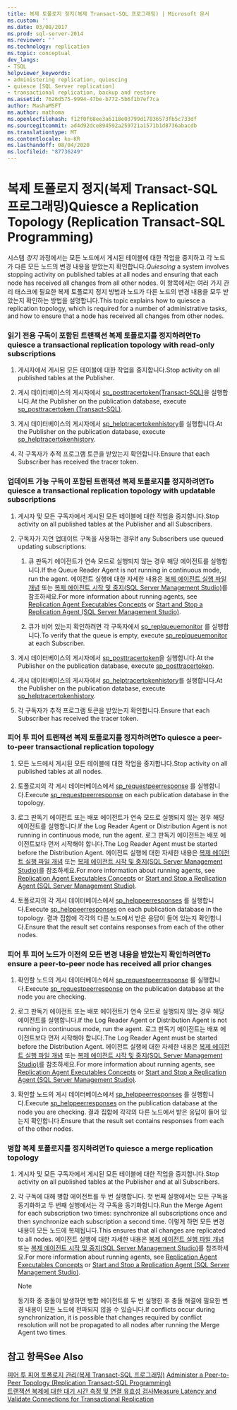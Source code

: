 ```yaml
---
title: 복제 토폴로지 정지(복제 Transact-SQL 프로그래밍) | Microsoft 문서
ms.custom: ''
ms.date: 03/08/2017
ms.prod: sql-server-2014
ms.reviewer: ''
ms.technology: replication
ms.topic: conceptual
dev_langs:
- TSQL
helpviewer_keywords:
- administering replication, quiescing
- quiesce [SQL Server replication]
- transactional replication, backup and restore
ms.assetid: 7626d575-9994-47be-b772-5b6f1b7ef7ca
author: MashaMSFT
ms.author: mathoma
ms.openlocfilehash: f12f0fb8ee3a6118e03799d17836573fb5c733df
ms.sourcegitcommit: ad4d92dce894592a259721a1571b1d8736abacdb
ms.translationtype: MT
ms.contentlocale: ko-KR
ms.lasthandoff: 08/04/2020
ms.locfileid: "87736249"
---
```

# <a name="quiesce-a-replication-topology-replication-transact-sql-programming"></a><span data-ttu-id="0778d-102">복제 토폴로지 정지(복제 Transact-SQL 프로그래밍)</span><span class="sxs-lookup"><span data-stu-id="0778d-102">Quiesce a Replication Topology (Replication Transact-SQL Programming)</span></span>
  <span data-ttu-id="0778d-103"> 시스템 *정지* 과정에서는 모든 노드에서 게시된 테이블에 대한 작업을 중지하고 각 노드가 다른 모든 노드의 변경 내용을 받았는지 확인합니다.</span><span class="sxs-lookup"><span data-stu-id="0778d-103">*Quiescing* a system involves stopping activity on published tables at all nodes and ensuring that each node has received all changes from all other nodes.</span></span> <span data-ttu-id="0778d-104">이 항목에서는 여러 가지 관리 태스크에 필요한 복제 토폴로지 정지 방법과 노드가 다른 노드의 변경 내용을 모두 받았는지 확인하는 방법을 설명합니다.</span><span class="sxs-lookup"><span data-stu-id="0778d-104">This topic explains how to quiesce a replication topology, which is required for a number of administrative tasks, and how to ensure that a node has received all changes from other nodes.</span></span>  
  
### <a name="to-quiesce-a-transactional-replication-topology-with-read-only-subscriptions"></a><span data-ttu-id="0778d-105">읽기 전용 구독이 포함된 트랜잭션 복제 토폴로지를 정지하려면</span><span class="sxs-lookup"><span data-stu-id="0778d-105">To quiesce a transactional replication topology with read-only subscriptions</span></span>  
  
1.  <span data-ttu-id="0778d-106">게시자에서 게시된 모든 테이블에 대한 작업을 중지합니다.</span><span class="sxs-lookup"><span data-stu-id="0778d-106">Stop activity on all published tables at the Publisher.</span></span>  
  
2.  <span data-ttu-id="0778d-107">게시 데이터베이스의 게시자에서 [sp_posttracertoken&#40;Transact-SQL&#41;](/sql/relational-databases/system-stored-procedures/sp-posttracertoken-transact-sql)을 실행합니다.</span><span class="sxs-lookup"><span data-stu-id="0778d-107">At the Publisher on the publication database, execute [sp_posttracertoken &#40;Transact-SQL&#41;](/sql/relational-databases/system-stored-procedures/sp-posttracertoken-transact-sql).</span></span>  
  
3.  <span data-ttu-id="0778d-108">게시 데이터베이스의 게시자에서 [sp_helptracertokenhistory](/sql/relational-databases/system-stored-procedures/sp-helptracertokenhistory-transact-sql)를 실행합니다.</span><span class="sxs-lookup"><span data-stu-id="0778d-108">At the Publisher on the publication database, execute [sp_helptracertokenhistory](/sql/relational-databases/system-stored-procedures/sp-helptracertokenhistory-transact-sql).</span></span>  
  
4.  <span data-ttu-id="0778d-109">각 구독자가 추적 프로그램 토큰을 받았는지 확인합니다.</span><span class="sxs-lookup"><span data-stu-id="0778d-109">Ensure that each Subscriber has received the tracer token.</span></span>  
  
### <a name="to-quiesce-a-transactional-replication-topology-with-updatable-subscriptions"></a><span data-ttu-id="0778d-110">업데이트 가능 구독이 포함된 트랜잭션 복제 토폴로지를 정지하려면</span><span class="sxs-lookup"><span data-stu-id="0778d-110">To quiesce a transactional replication topology with updatable subscriptions</span></span>  
  
1.  <span data-ttu-id="0778d-111">게시자 및 모든 구독자에서 게시된 모든 테이블에 대한 작업을 중지합니다.</span><span class="sxs-lookup"><span data-stu-id="0778d-111">Stop activity on all published tables at the Publisher and all Subscribers.</span></span>  
  
2.  <span data-ttu-id="0778d-112">구독자가 지연 업데이트 구독을 사용하는 경우</span><span class="sxs-lookup"><span data-stu-id="0778d-112">If any Subscribers use queued updating subscriptions:</span></span>  
  
    1.  <span data-ttu-id="0778d-113">큐 판독기 에이전트가 연속 모드로 실행되지 않는 경우 해당 에이전트를 실행합니다.</span><span class="sxs-lookup"><span data-stu-id="0778d-113">If the Queue Reader Agent is not running in continuous mode, run the agent.</span></span> <span data-ttu-id="0778d-114">에이전트 실행에 대한 자세한 내용은 [복제 에이전트 실행 파일 개념](../concepts/replication-agent-executables-concepts.md) 또는 [복제 에이전트 시작 및 중지&#40;SQL Server Management Studio&#41;](../agents/start-and-stop-a-replication-agent-sql-server-management-studio.md)를 참조하세요.</span><span class="sxs-lookup"><span data-stu-id="0778d-114">For more information about running agents, see [Replication Agent Executables Concepts](../concepts/replication-agent-executables-concepts.md) or [Start and Stop a Replication Agent &#40;SQL Server Management Studio&#41;](../agents/start-and-stop-a-replication-agent-sql-server-management-studio.md).</span></span>  
  
    2.  <span data-ttu-id="0778d-115">큐가 비어 있는지 확인하려면 각 구독자에서 [sp_replqueuemonitor](/sql/relational-databases/system-stored-procedures/sp-replqueuemonitor-transact-sql) 를 실행합니다.</span><span class="sxs-lookup"><span data-stu-id="0778d-115">To verify that the queue is empty, execute [sp_replqueuemonitor](/sql/relational-databases/system-stored-procedures/sp-replqueuemonitor-transact-sql) at each Subscriber.</span></span>  
  
3.  <span data-ttu-id="0778d-116">게시 데이터베이스의 게시자에서 [sp_posttracertoken](/sql/relational-databases/system-stored-procedures/sp-posttracertoken-transact-sql)을 실행합니다.</span><span class="sxs-lookup"><span data-stu-id="0778d-116">At the Publisher on the publication database, execute [sp_posttracertoken](/sql/relational-databases/system-stored-procedures/sp-posttracertoken-transact-sql).</span></span>  
  
4.  <span data-ttu-id="0778d-117">게시 데이터베이스의 게시자에서 [sp_helptracertokenhistory](/sql/relational-databases/system-stored-procedures/sp-helptracertokenhistory-transact-sql)를 실행합니다.</span><span class="sxs-lookup"><span data-stu-id="0778d-117">At the Publisher on the publication database, execute [sp_helptracertokenhistory](/sql/relational-databases/system-stored-procedures/sp-helptracertokenhistory-transact-sql).</span></span>  
  
5.  <span data-ttu-id="0778d-118">각 구독자가 추적 프로그램 토큰을 받았는지 확인합니다.</span><span class="sxs-lookup"><span data-stu-id="0778d-118">Ensure that each Subscriber has received the tracer token.</span></span>  
  
### <a name="to-quiesce-a-peer-to-peer-transactional-replication-topology"></a><span data-ttu-id="0778d-119">피어 투 피어 트랜잭션 복제 토폴로지를 정지하려면</span><span class="sxs-lookup"><span data-stu-id="0778d-119">To quiesce a peer-to-peer transactional replication topology</span></span>  
  
1.  <span data-ttu-id="0778d-120">모든 노드에서 게시된 모든 테이블에 대한 작업을 중지합니다.</span><span class="sxs-lookup"><span data-stu-id="0778d-120">Stop activity on all published tables at all nodes.</span></span>  
  
2.  <span data-ttu-id="0778d-121">토폴로지의 각 게시 데이터베이스에서 [sp_requestpeerresponse](/sql/relational-databases/system-stored-procedures/sp-requestpeerresponse-transact-sql) 를 실행합니다.</span><span class="sxs-lookup"><span data-stu-id="0778d-121">Execute [sp_requestpeerresponse](/sql/relational-databases/system-stored-procedures/sp-requestpeerresponse-transact-sql) on each publication database in the topology.</span></span>  
  
3.  <span data-ttu-id="0778d-122">로그 판독기 에이전트 또는 배포 에이전트가 연속 모드로 실행되지 않는 경우 해당 에이전트를 실행합니다.</span><span class="sxs-lookup"><span data-stu-id="0778d-122">If the Log Reader Agent or Distribution Agent is not running in continuous mode, run the agent.</span></span> <span data-ttu-id="0778d-123">로그 판독기 에이전트는 배포 에이전트보다 먼저 시작해야 합니다.</span><span class="sxs-lookup"><span data-stu-id="0778d-123">The Log Reader Agent must be started before the Distribution Agent.</span></span> <span data-ttu-id="0778d-124">에이전트 실행에 대한 자세한 내용은 [복제 에이전트 실행 파일 개념](../concepts/replication-agent-executables-concepts.md) 또는 [복제 에이전트 시작 및 중지&#40;SQL Server Management Studio&#41;](../agents/start-and-stop-a-replication-agent-sql-server-management-studio.md)를 참조하세요.</span><span class="sxs-lookup"><span data-stu-id="0778d-124">For more information about running agents, see [Replication Agent Executables Concepts](../concepts/replication-agent-executables-concepts.md) or [Start and Stop a Replication Agent &#40;SQL Server Management Studio&#41;](../agents/start-and-stop-a-replication-agent-sql-server-management-studio.md).</span></span>  
  
4.  <span data-ttu-id="0778d-125">토폴로지의 각 게시 데이터베이스에서 [sp_helppeerresponses](/sql/relational-databases/system-stored-procedures/sp-helppeerresponses-transact-sql) 를 실행합니다.</span><span class="sxs-lookup"><span data-stu-id="0778d-125">Execute [sp_helppeerresponses](/sql/relational-databases/system-stored-procedures/sp-helppeerresponses-transact-sql) on each publication database in the topology.</span></span> <span data-ttu-id="0778d-126">결과 집합에 각각의 다른 노드에서 받은 응답이 들어 있는지 확인합니다.</span><span class="sxs-lookup"><span data-stu-id="0778d-126">Ensure that the result set contains responses from each of the other nodes.</span></span>  
  
### <a name="to-ensure-a-peer-to-peer-node-has-received-all-prior-changes"></a><span data-ttu-id="0778d-127">피어 투 피어 노드가 이전의 모든 변경 내용을 받았는지 확인하려면</span><span class="sxs-lookup"><span data-stu-id="0778d-127">To ensure a peer-to-peer node has received all prior changes</span></span>  
  
1.  <span data-ttu-id="0778d-128">확인할 노드의 게시 데이터베이스에서 [sp_requestpeerresponse](/sql/relational-databases/system-stored-procedures/sp-requestpeerresponse-transact-sql) 를 실행합니다.</span><span class="sxs-lookup"><span data-stu-id="0778d-128">Execute [sp_requestpeerresponse](/sql/relational-databases/system-stored-procedures/sp-requestpeerresponse-transact-sql) on the publication database at the node you are checking.</span></span>  
  
2.  <span data-ttu-id="0778d-129">로그 판독기 에이전트 또는 배포 에이전트가 연속 모드로 실행되지 않는 경우 해당 에이전트를 실행합니다.</span><span class="sxs-lookup"><span data-stu-id="0778d-129">If the Log Reader Agent or Distribution Agent is not running in continuous mode, run the agent.</span></span> <span data-ttu-id="0778d-130">로그 판독기 에이전트는 배포 에이전트보다 먼저 시작해야 합니다.</span><span class="sxs-lookup"><span data-stu-id="0778d-130">The Log Reader Agent must be started before the Distribution Agent.</span></span> <span data-ttu-id="0778d-131">에이전트 실행에 대한 자세한 내용은 [복제 에이전트 실행 파일 개념](../concepts/replication-agent-executables-concepts.md) 또는 [복제 에이전트 시작 및 중지&#40;SQL Server Management Studio&#41;](../agents/start-and-stop-a-replication-agent-sql-server-management-studio.md)를 참조하세요.</span><span class="sxs-lookup"><span data-stu-id="0778d-131">For more information about running agents, see [Replication Agent Executables Concepts](../concepts/replication-agent-executables-concepts.md) or [Start and Stop a Replication Agent &#40;SQL Server Management Studio&#41;](../agents/start-and-stop-a-replication-agent-sql-server-management-studio.md).</span></span>  
  
3.  <span data-ttu-id="0778d-132">확인할 노드의 게시 데이터베이스에서 [sp_helppeerresponses](/sql/relational-databases/system-stored-procedures/sp-helppeerresponses-transact-sql) 를 실행합니다.</span><span class="sxs-lookup"><span data-stu-id="0778d-132">Execute [sp_helppeerresponses](/sql/relational-databases/system-stored-procedures/sp-helppeerresponses-transact-sql) on the publication database at the node you are checking.</span></span> <span data-ttu-id="0778d-133">결과 집합에 각각의 다른 노드에서 받은 응답이 들어 있는지 확인합니다.</span><span class="sxs-lookup"><span data-stu-id="0778d-133">Ensure that the result set contains responses from each of the other nodes.</span></span>  
  
### <a name="to-quiesce-a-merge-replication-topology"></a><span data-ttu-id="0778d-134">병합 복제 토폴로지를 정지하려면</span><span class="sxs-lookup"><span data-stu-id="0778d-134">To quiesce a merge replication topology</span></span>  
  
1.  <span data-ttu-id="0778d-135">게시자 및 모든 구독자에서 게시된 모든 테이블에 대한 작업을 중지합니다.</span><span class="sxs-lookup"><span data-stu-id="0778d-135">Stop activity on all published tables at the Publisher and at all Subscribers.</span></span>  
  
2.  <span data-ttu-id="0778d-136">각 구독에 대해 병합 에이전트를 두 번 실행합니다. 첫 번째 실행에서는 모든 구독을 동기화하고 두 번째 실행에서는 각 구독을 동기화합니다.</span><span class="sxs-lookup"><span data-stu-id="0778d-136">Run the Merge Agent for each subscription two times: synchronize all subscriptions once and then synchronize each subscription a second time.</span></span> <span data-ttu-id="0778d-137">이렇게 하면 모든 변경 내용이 모든 노드에 복제됩니다.</span><span class="sxs-lookup"><span data-stu-id="0778d-137">This ensures that all changes are replicated to all nodes.</span></span> <span data-ttu-id="0778d-138">에이전트 실행에 대한 자세한 내용은 [복제 에이전트 실행 파일 개념](../concepts/replication-agent-executables-concepts.md) 또는 [복제 에이전트 시작 및 중지&#40;SQL Server Management Studio&#41;](../agents/start-and-stop-a-replication-agent-sql-server-management-studio.md)를 참조하세요.</span><span class="sxs-lookup"><span data-stu-id="0778d-138">For more information about running agents, see [Replication Agent Executables Concepts](../concepts/replication-agent-executables-concepts.md) or [Start and Stop a Replication Agent &#40;SQL Server Management Studio&#41;](../agents/start-and-stop-a-replication-agent-sql-server-management-studio.md).</span></span>  
  
    > [!NOTE]  
    >  <span data-ttu-id="0778d-139">동기화 중 충돌이 발생하면 병합 에이전트를 두 번 실행한 후 충돌 해결에 필요한 변경 내용이 모든 노드에 전파되지 않을 수 있습니다.</span><span class="sxs-lookup"><span data-stu-id="0778d-139">If conflicts occur during synchronization, it is possible that changes required by conflict resolution will not be propagated to all nodes after running the Merge Agent two times.</span></span>  
  
## <a name="see-also"></a><span data-ttu-id="0778d-140">참고 항목</span><span class="sxs-lookup"><span data-stu-id="0778d-140">See Also</span></span>  
 <span data-ttu-id="0778d-141">[피어 투 피어 토폴로지 관리&#40;복제 Transact-SQL 프로그래밍&#41;](administer-a-peer-to-peer-topology-replication-transact-sql-programming.md) </span><span class="sxs-lookup"><span data-stu-id="0778d-141">[Administer a Peer-to-Peer Topology &#40;Replication Transact-SQL Programming&#41;](administer-a-peer-to-peer-topology-replication-transact-sql-programming.md) </span></span>  
 [<span data-ttu-id="0778d-142">트랜잭션 복제에 대한 대기 시간 측정 및 연결 유효성 검사</span><span class="sxs-lookup"><span data-stu-id="0778d-142">Measure Latency and Validate Connections for Transactional Replication</span></span>](../monitor/measure-latency-and-validate-connections-for-transactional-replication.md)  
  
  
